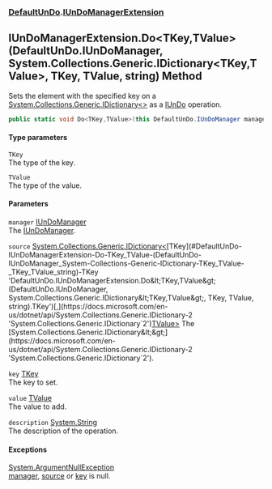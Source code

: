 ### [DefaultUnDo](./DefaultUnDo.md 'DefaultUnDo').[IUnDoManagerExtension](./DefaultUnDo-IUnDoManagerExtension.md 'DefaultUnDo.IUnDoManagerExtension')
## IUnDoManagerExtension.Do&lt;TKey,TValue&gt;(DefaultUnDo.IUnDoManager, System.Collections.Generic.IDictionary&lt;TKey,TValue&gt;, TKey, TValue, string) Method
Sets the element with the specified key on a [System.Collections.Generic.IDictionary&lt;&gt;](https://docs.microsoft.com/en-us/dotnet/api/System.Collections.Generic.IDictionary-2 'System.Collections.Generic.IDictionary`2') as a [IUnDo](./DefaultUnDo-IUnDo.md 'DefaultUnDo.IUnDo') operation.  
```csharp
public static void Do<TKey,TValue>(this DefaultUnDo.IUnDoManager manager, System.Collections.Generic.IDictionary<TKey,TValue> source, TKey key, TValue value, string description=null);
```
#### Type parameters
<a name='DefaultUnDo-IUnDoManagerExtension-Do-TKey_TValue-(DefaultUnDo-IUnDoManager_System-Collections-Generic-IDictionary-TKey_TValue-_TKey_TValue_string)-TKey'></a>
`TKey`  
The type of the key.  
  
<a name='DefaultUnDo-IUnDoManagerExtension-Do-TKey_TValue-(DefaultUnDo-IUnDoManager_System-Collections-Generic-IDictionary-TKey_TValue-_TKey_TValue_string)-TValue'></a>
`TValue`  
The type of the value.  
  
#### Parameters
<a name='DefaultUnDo-IUnDoManagerExtension-Do-TKey_TValue-(DefaultUnDo-IUnDoManager_System-Collections-Generic-IDictionary-TKey_TValue-_TKey_TValue_string)-manager'></a>
`manager` [IUnDoManager](./DefaultUnDo-IUnDoManager.md 'DefaultUnDo.IUnDoManager')  
The [IUnDoManager](./DefaultUnDo-IUnDoManager.md 'DefaultUnDo.IUnDoManager').  
  
<a name='DefaultUnDo-IUnDoManagerExtension-Do-TKey_TValue-(DefaultUnDo-IUnDoManager_System-Collections-Generic-IDictionary-TKey_TValue-_TKey_TValue_string)-source'></a>
`source` [System.Collections.Generic.IDictionary&lt;](https://docs.microsoft.com/en-us/dotnet/api/System.Collections.Generic.IDictionary-2 'System.Collections.Generic.IDictionary`2')[TKey](#DefaultUnDo-IUnDoManagerExtension-Do-TKey_TValue-(DefaultUnDo-IUnDoManager_System-Collections-Generic-IDictionary-TKey_TValue-_TKey_TValue_string)-TKey 'DefaultUnDo.IUnDoManagerExtension.Do&lt;TKey,TValue&gt;(DefaultUnDo.IUnDoManager, System.Collections.Generic.IDictionary&lt;TKey,TValue&gt;, TKey, TValue, string).TKey')[,](https://docs.microsoft.com/en-us/dotnet/api/System.Collections.Generic.IDictionary-2 'System.Collections.Generic.IDictionary`2')[TValue](#DefaultUnDo-IUnDoManagerExtension-Do-TKey_TValue-(DefaultUnDo-IUnDoManager_System-Collections-Generic-IDictionary-TKey_TValue-_TKey_TValue_string)-TValue 'DefaultUnDo.IUnDoManagerExtension.Do&lt;TKey,TValue&gt;(DefaultUnDo.IUnDoManager, System.Collections.Generic.IDictionary&lt;TKey,TValue&gt;, TKey, TValue, string).TValue')[&gt;](https://docs.microsoft.com/en-us/dotnet/api/System.Collections.Generic.IDictionary-2 'System.Collections.Generic.IDictionary`2')  
The [System.Collections.Generic.IDictionary&lt;&gt;](https://docs.microsoft.com/en-us/dotnet/api/System.Collections.Generic.IDictionary-2 'System.Collections.Generic.IDictionary`2').  
  
<a name='DefaultUnDo-IUnDoManagerExtension-Do-TKey_TValue-(DefaultUnDo-IUnDoManager_System-Collections-Generic-IDictionary-TKey_TValue-_TKey_TValue_string)-key'></a>
`key` [TKey](#DefaultUnDo-IUnDoManagerExtension-Do-TKey_TValue-(DefaultUnDo-IUnDoManager_System-Collections-Generic-IDictionary-TKey_TValue-_TKey_TValue_string)-TKey 'DefaultUnDo.IUnDoManagerExtension.Do&lt;TKey,TValue&gt;(DefaultUnDo.IUnDoManager, System.Collections.Generic.IDictionary&lt;TKey,TValue&gt;, TKey, TValue, string).TKey')  
The key to set.  
  
<a name='DefaultUnDo-IUnDoManagerExtension-Do-TKey_TValue-(DefaultUnDo-IUnDoManager_System-Collections-Generic-IDictionary-TKey_TValue-_TKey_TValue_string)-value'></a>
`value` [TValue](#DefaultUnDo-IUnDoManagerExtension-Do-TKey_TValue-(DefaultUnDo-IUnDoManager_System-Collections-Generic-IDictionary-TKey_TValue-_TKey_TValue_string)-TValue 'DefaultUnDo.IUnDoManagerExtension.Do&lt;TKey,TValue&gt;(DefaultUnDo.IUnDoManager, System.Collections.Generic.IDictionary&lt;TKey,TValue&gt;, TKey, TValue, string).TValue')  
The value to add.  
  
<a name='DefaultUnDo-IUnDoManagerExtension-Do-TKey_TValue-(DefaultUnDo-IUnDoManager_System-Collections-Generic-IDictionary-TKey_TValue-_TKey_TValue_string)-description'></a>
`description` [System.String](https://docs.microsoft.com/en-us/dotnet/api/System.String 'System.String')  
The description of the operation.  
  
#### Exceptions
[System.ArgumentNullException](https://docs.microsoft.com/en-us/dotnet/api/System.ArgumentNullException 'System.ArgumentNullException')  
[manager](#DefaultUnDo-IUnDoManagerExtension-Do-TKey_TValue-(DefaultUnDo-IUnDoManager_System-Collections-Generic-IDictionary-TKey_TValue-_TKey_TValue_string)-manager 'DefaultUnDo.IUnDoManagerExtension.Do&lt;TKey,TValue&gt;(DefaultUnDo.IUnDoManager, System.Collections.Generic.IDictionary&lt;TKey,TValue&gt;, TKey, TValue, string).manager'), [source](#DefaultUnDo-IUnDoManagerExtension-Do-TKey_TValue-(DefaultUnDo-IUnDoManager_System-Collections-Generic-IDictionary-TKey_TValue-_TKey_TValue_string)-source 'DefaultUnDo.IUnDoManagerExtension.Do&lt;TKey,TValue&gt;(DefaultUnDo.IUnDoManager, System.Collections.Generic.IDictionary&lt;TKey,TValue&gt;, TKey, TValue, string).source') or [key](#DefaultUnDo-IUnDoManagerExtension-Do-TKey_TValue-(DefaultUnDo-IUnDoManager_System-Collections-Generic-IDictionary-TKey_TValue-_TKey_TValue_string)-key 'DefaultUnDo.IUnDoManagerExtension.Do&lt;TKey,TValue&gt;(DefaultUnDo.IUnDoManager, System.Collections.Generic.IDictionary&lt;TKey,TValue&gt;, TKey, TValue, string).key') is null.  
